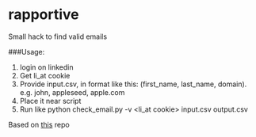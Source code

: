 # rapportive
Small hack to find valid emails

###Usage:
1. login on linkedin
2. Get li_at cookie
3. Provide input.csv, in format like this: (first_name, last_name, domain). e.g. john, appleseed, apple.com
4. Place it near script
5. Run like python check_email.py -v <li_at cookie> input.csv output.csv

Based on [this](https://github.com/andrealmieda/rapportive) repo
